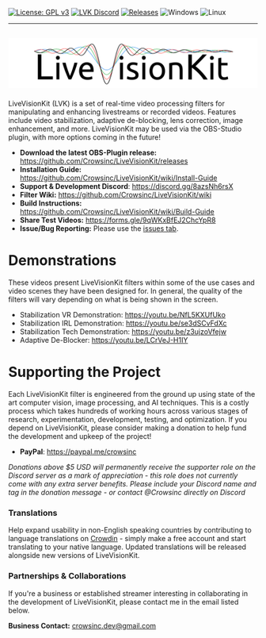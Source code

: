 [![License: GPL v3](https://img.shields.io/badge/License-GPLv3-blue.svg)](https://www.gnu.org/licenses/gpl-3.0)
[![LVK Discord](https://badgen.net/discord/online-members/8azsNh6rsX)](https://discord.gg/8azsNh6rsX)
[![Releases](https://img.shields.io/github/downloads/Crowsinc/LiveVisionKit/total)](https://github.com/Crowsinc/LiveVisionKit/releases/latest)
![Windows](https://svgshare.com/i/ZhY.svg)
![Linux](https://svgshare.com/i/Zhy.svg)

---------------
![LiveVisionKit](/Assets/LiveVisionKit_Logo.png)
---------------
LiveVisionKit (LVK) is a set of real-time video processing filters for manipulating and enhancing livestreams or recorded videos. Features include video stabilization, adaptive de-blocking, lens correction, image enhancement, and more. LiveVisionKit may be used via the OBS-Studio plugin, with more options coming in the future!

- **Download the latest OBS-Plugin release:** https://github.com/Crowsinc/LiveVisionKit/releases
- **Installation Guide:** https://github.com/Crowsinc/LiveVisionKit/wiki/Install-Guide
- **Support & Development Discord**: https://discord.gg/8azsNh6rsX
- **Filter Wiki:** https://github.com/Crowsinc/LiveVisionKit/wiki
- **Build Instructions:** https://github.com/Crowsinc/LiveVisionKit/wiki/Build-Guide
- **Share Test Videos:** https://forms.gle/9qWKxBfEJ2ChcYpR8 
- **Issue/Bug Reporting:** Please use the [issues tab](https://github.com/Crowsinc/LiveVisionKit/issues).


# Demonstrations
These videos present LiveVisionKit filters within some of the use cases and video scenes they have been designed for. In general, the quality of the filters will vary depending on what is being shown in the screen.

 * Stabilization VR Demonstration: https://youtu.be/NfL5KXUfUko
 * Stabilization IRL Demonstration: https://youtu.be/se3dSCvFdXc
 * Stabilization Tech Demonstration: https://youtu.be/z3ujzoVfejw
 * Adaptive De-Blocker: https://youtu.be/LCrVeJ-H1IY

# Supporting the Project
Each LiveVisionKit filter is engineered from the ground up using state of the art computer vision, image processing, and AI techniques. This is a costly process which takes hundreds of working hours across various stages of research, experimentation, development, testing, and optimization. If you depend on LiveVisionKit, please consider making a donation to help fund the development and upkeep of the project!

- **PayPal**: https://paypal.me/crowsinc

*Donations above $5 USD will permanently receive the supporter role on the Discord server as a mark of appreciation - this role does not currently come with any extra server benefits. Please include your Discord name and tag in the donation message - or contact @Crowsinc directly on Discord*

### Translations
Help expand usability in non-English speaking countries by contributing to language translations on [Crowdin](https://crowdin.com/project/livevisionkit) - simply make a free account and start translating to your native language. Updated translations will be released alongside new versions of LiveVisionKit. 

### Partnerships & Collaborations
If you're a business or established streamer interesting in collaborating in the development of LiveVisionKit, please contact me in the email listed below.  

**Business Contact:** crowsinc.dev@gmail.com
